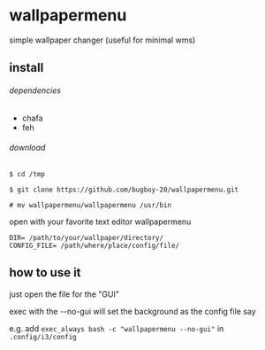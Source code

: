 # wallpapermenu
simple wallpaper changer (useful for minimal wms)

## install

###### dependencies

* chafa
* feh

###### download

```
$ cd /tmp

$ git clone https://github.com/bugboy-20/wallpapermenu.git

# mv wallpapermenu/wallpapermenu /usr/bin
```

open with your favorite text editor wallpapermenu 

```
DIR= /path/to/your/wallpaper/directory/
CONFIG_FILE= /path/where/place/config/file/
```



## how to use it

just open the file for the "GUI"

exec with the --no-gui will set the background as the config file say


e.g. add `exec_always bash -c "wallpapermenu --no-gui"` in `.config/i3/config`
